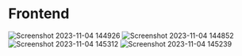 # Frontend
![Screenshot 2023-11-04 144926](https://github.com/OnlineOreo/cafecoffee/assets/140250240/78fb8c3e-2b8b-4522-b67a-f772665c36e8)
![Screenshot 2023-11-04 144852](https://github.com/OnlineOreo/cafecoffee/assets/140250240/003db541-c01e-411f-86a4-21c9f5f7db6f)
![Screenshot 2023-11-04 145312](https://github.com/OnlineOreo/cafecoffee/assets/140250240/1caf5c06-edb7-46c1-9be0-42406b2ffe8b)
![Screenshot 2023-11-04 145239](https://github.com/OnlineOreo/cafecoffee/assets/140250240/f974c92c-162a-46d2-893b-1ed8dd531e96)


